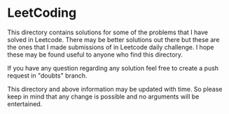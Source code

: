 # LeetCoding

This directory contains solutions for some of the problems that I have solved in Leetcode.
There may be better solutions out there but these are the ones that I made submissions of in Leetcode daily challenge.
I hope these may be found useful to anyone who find this directory.

If you have any question regarding any solution feel free to create a push request in "doubts" branch.

This directory and above information may be updated with time. So please keep in mind that any change is possible and no arguments will be entertained.
